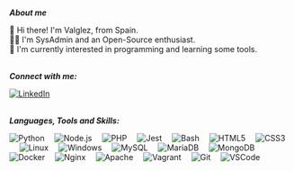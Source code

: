 <br>***About me***<br>

👋 Hi there! I'm Valglez, from Spain.  
🧑‍💼 I'm SysAdmin and an Open-Source enthusiast.  
🌱 I'm currently interested in programming and learning some tools.

<br>***Connect with me:***<br>

[![LinkedIn](https://img.shields.io/badge/LinkedIn-0077B5?style=for-the-badge&logo=linkedin&logoColor=white)](https://www.linkedin.com/in/valvaglez) &emsp;

<br>***Languages, Tools and Skills:***<br>

![Python](https://img.shields.io/badge/Python-FFD43B?style=for-the-badge&logo=python&logoColor=blue)&emsp; ![Node.js](https://img.shields.io/badge/Node.js-339933?style=for-the-badge&logo=nodedotjs&logoColor=white)&emsp; ![PHP](https://img.shields.io/badge/PHP-777BB4?style=for-the-badge&logo=php&logoColor=white)&emsp; ![Jest](https://img.shields.io/badge/Jest-C21325?style=for-the-badge&logo=jest&logoColor=white)&emsp; ![Bash](https://img.shields.io/badge/Shell_Script-121011?style=for-the-badge&logo=gnu-bash&logoColor=white)&emsp; ![HTML5](https://img.shields.io/badge/HTML5-E34F26?style=for-the-badge&logo=html5&logoColor=white)&emsp; ![CSS3](https://img.shields.io/badge/CSS3-1572B6?style=for-the-badge&logo=css3&logoColor=white)&emsp; ![Linux](https://img.shields.io/badge/Linux-FCC624?style=for-the-badge&logo=linux&logoColor=black)&emsp; ![Windows](	https://img.shields.io/badge/Windows-0078D6?style=for-the-badge&logo=windows&logoColor=white)&emsp; ![MySQL](https://img.shields.io/badge/MySQL-005C84?style=for-the-badge&logo=mysql&logoColor=white)&emsp; ![MariaDB](https://img.shields.io/badge/MariaDB-003545?style=for-the-badge&logo=mariadb&logoColor=white)&emsp; ![MongoDB](https://img.shields.io/badge/MongoDB-4EA94B?style=for-the-badge&logo=mongodb&logoColor=white)&emsp; ![Docker](https://img.shields.io/badge/Docker-2CA5E0?style=for-the-badge&logo=docker&logoColor=white)&emsp; ![Nginx](https://img.shields.io/badge/Nginx-009639?style=for-the-badge&logo=nginx&logoColor=white)&emsp; ![Apache](https://img.shields.io/badge/Apache-D22128?style=for-the-badge&logo=Apache&logoColor=white)&emsp; ![Vagrant](https://img.shields.io/badge/Vagrant-1868F2?style=for-the-badge&logo=Vagrant&logoColor=white)&emsp; ![Git](https://img.shields.io/badge/GIT-E44C30?style=for-the-badge&logo=git&logoColor=white
)&emsp; ![VSCode](https://img.shields.io/badge/VSCode-0078D4?style=for-the-badge&logo=visual%20studio%20code&logoColor=white)&emsp;